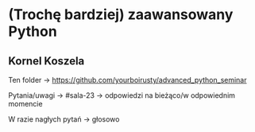 # (Trochę bardziej) zaawansowany Python #
## Kornel Koszela ##
Ten folder -> https://github.com/yourboirusty/advanced_python_seminar

Pytania/uwagi -> #sala-23 -> odpowiedzi na bieżąco/w odpowiednim momencie

W razie nagłych pytań -> głosowo
